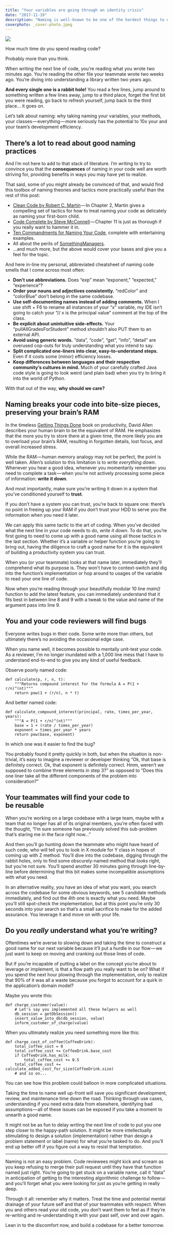 ```yaml
---
title: "Your variables are going through an identity crisis"
date: "2017-11-19"
description: "Naming is well-known to be one of the hardest things to do well in computer science. What can we do to do better? Why should we care? "
coverphoto: _cover-photo.jpeg
---
```


![](_cover-photo.jpeg)

How much time do you spend reading code?

Probably more than you think.

When writing the next line of code, you’re reading what you wrote two minutes ago. You’re reading the other file your teammate wrote two weeks ago. You’re diving into understanding a library written two years ago.

**And every single one is a rabbit hole!** You read a few lines, jump around to something written a few lines away, jump to a third place, forget the first bit you were reading, go back to refresh yourself, jump back to the third place… it goes on.

Let’s talk about naming: why taking naming your variables, your methods, your classes — everything — more seriously has the potential to 10x your and your team’s development efficiency.

## There’s a lot to read about good naming practices

And I’m not here to add to that stack of literature. I’m writing to try to convince you that the **consequences** of naming in your code well are worth striving for, providing benefits in ways you may have yet to realize.

That said, some of you might already be convinced of that, and would find this toolbox of naming theories and tactics more practically useful than the rest of this post:

*   [Clean Code by Robert C. Martin](https://smile.amazon.com/Clean-Code-Handbook-Software-Craftsmanship/dp/0132350882) — In Chapter 2, Martin gives a compelling set of tactics for how to treat naming your code as delicately as naming your first-born child.
*   [Code Complete by Steve McConnell](https://smile.amazon.com/Code-Complete-Practical-Handbook-Construction/dp/0735619670) — Chapter 11 is just as thorough if you really want to hammer it in.
*   [Ten Commandments for Naming Your Code](https://www.exceptionnotfound.net/ten-commandments-for-naming-your-code/), complete with entertaining examples.
*   All about the perils of [SomethingManagers](https://blog.codinghorror.com/i-shall-call-it-somethingmanager/).
*   …and much more, but the above would cover your bases and give you a feel for the topic.

And here in-line my personal, abbreviated cheatsheet of naming code smells that I come across most often:

*   **Don’t use abbreviations.** Does “exp” mean “exponent,” “expected,” “experience”?
*   **Order your nouns and adjectives consistently.** “redColor” and “colorBlue” don’t belong in the same codebase.
*   **Use self-documenting names instead of adding comments.** When I use shift + F6 to rename all instances of your “x” variable, my IDE isn’t going to catch your “// x is the principal value” comment at the top of the class.
*   **Be explicit about unintuitive side-effects.** Your “pullAllGradesForStudent” method shouldn’t also PUT them to an external API.
*   **Avoid using generic words.** “data”, “code”, “get”, “info”, “detail” are overused cop-outs for truly understanding what you intend to say.
*   **Split complicated one-liners into clear, easy-to-understand steps.** Even if it costs some (minor) efficiency losses.
*   **Keep differences between languages and their respective community’s cultures in mind.** Much of your carefully crafted Java code style is going to look weird (and plain bad) when you try to bring it into the world of Python.

With that out of the way, **why should we care?**

## Naming breaks your code into bite-size pieces, preserving your brain’s RAM

In the timeless [Getting Things Done](https://smile.amazon.com/Getting-Things-Done-Stress-Free-Productivity/dp/0143126563/) book on productivity, David Allen describes your human brain to be the equivalent of RAM. He emphasizes that the more you try to store there at a given time, the more likely you are to overload your brain’s RAM, resulting in forgotten details, lost focus, and overall increased stress.

While the RAM — human memory analogy may not be perfect, the point is well taken. Allen’s solution to this limitation is to _write everything down_. Whenever you hear a good idea, whenever you momentarily remember you need to complete a task — when you’re not actively processing some piece of information: **write it down**.

And most importantly, make sure you’re writing it down in a system that you’ve conditioned yourself to **trust**.

If you don’t have a system you can trust, you’re back to square one: there’s no point in freeing up your RAM if you don’t trust your HDD to serve you the information when you need it later.

We can apply this same tactic to the art of coding. When you’ve decided what the next line in your code needs to do, _write it down_. To do that, you’re first going to need to come up with a good name using all those tactics in the last section. Whether it’s a variable or helper function you’re going to bring out, having the diligence to craft a good name for it is the equivalent of building a productivity system you can trust.

When you (or your teammate) looks at that name later, immediately they’ll comprehend what its purpose is. They won’t have to context-switch and dig into the function’s implementation or hop around to usages of the variable to read your one line of code.

Now when you’re reading through your beautifully modular 10 line _main()_ function to add the latest feature, you can immediately understand that it fits best in between line 8 and 9 with a tweak to the value and name of the argument pass into line 9.

## You and your code reviewers will find bugs

Everyone writes bugs in their code. Some write more than others, but ultimately there’s no avoiding the occasional edge case.

When you name well, it becomes possible to mentally unit-test your code. As a reviewer, I’m no longer inundated with a 1,000 line mess that I have to understand end-to-end to give you any kind of useful feedback.

Observe poorly named code:

```python{numberLines: true}
def calculate(p, r, n, t):
    """Returns compound interest for the formula A = P(1 + r/n)^(nt)"""
    return pow(1 + (r/n), n * t)
```

And better named code:

```python{numberLines: true}
def calculate_compound_interest(principal, rate, times_per_year, years):
    """A = P(1 + r/n)^(nt)"""
    base = 1 + (rate / times_per_year)
    exponent = times_per_year * years
    return pow(base, exponent)
```

In which one was it easier to find the bug?

You probably found it pretty quickly in both, but when the situation is non-trivial, it’s easy to imagine a reviewer or developer thinking “Ok, that base is definitely correct. Ok, that exponent is definitely correct. Hmm, weren’t we supposed to combine three elements in step 3?” as opposed to “Does this one liner take all the different components of the problem into consideration?”

## Your teammates will find your code to be reusable

When you’re working on a large codebase with a large team, maybe with a team that no longer has all of its original members, you’re often faced with the thought, “I’m sure someone has previously solved this sub-problem that’s staring me in the face right now…”

And then you’ll go hunting down the teammate who might have heard of such code, who will tell you to look in X module for Y class in hopes of coming up with Z method. You’ll dive into the codebase, digging through the rabbit holes, only to find some obscurely-named method that *looks* right, but you’re not sure. You’ll spend another 30 minutes going through line-by-line before determining that this bit makes some incompatible assumptions with what you need.

In an alternative reality, you have an idea of what you want, you search across the codebase for some obvious keywords, see 5 candidate methods immediately, and find out the 4th one is exactly what you need. Maybe you’ll still spot-check the implementation, but at this point you’re only 30 seconds into your search so that’s a small sacrifice to make for the added assurance. You leverage it and move on with your life.

## Do you *really* understand what you’re writing?

Oftentimes we’re averse to slowing down and taking the time to construct a good name for our next variable because it’ll put a hurdle in our flow — we just want to keep on moving and cranking out those lines of code.

But if you’re incapable of putting a label on the concept you’re about to leverage or implement, is that a flow path you really want to be on? What if you spend the next hour plowing through the implementation, only to realize that 90% of it was all a waste because you forgot to account for a quirk in the application’s domain model?

Maybe you wrote this:

```python{numberLines: true}
def charge_customer(value):
    # Let's say you implemented all these helpers as well
    db_session = getDbSession()
    insert_value_into_db(db_session, value)
    inform_customer_of_charge(value)
```

When you ultimately realize you need something more like this:

```python{numberLines: true}
def charge_cost_of_coffee(CoffeeDrink):
    total_coffee_cost = 0
    total_coffee_cost += CoffeeDrink.base_cost
    if CoffeeDrink.has_milk:
        total_coffee_cost += 0.5
    total_coffee_cost += calculate_added_cost_for_size(CoffeeDrink.size)
    # and so on...
```

You can see how this problem could balloon in more complicated situations.

Taking the time to name well up-front will save you significant development, review, and maintenance time down the road. Thinking through use cases, understanding if you need extra data from elsewhere, identifying bad assumptions — all of these issues can be exposed if you take a moment to unearth a good name.

It might not be as fun to delay writing the next line of code to put you one step closer to the happy-path solution. It might be more intellectually stimulating to design a solution (implementation) rather than design a problem statement or label (name) for what you’re tasked to do. And you’ll end up better off if you figure out a way to resist that temptation.

* * *

Naming is not an easy problem. Code reviewees might kick and scream as you keep refusing to merge their pull request until they have that function named just right. You’re going to get stuck on a variable name, call it “data” in anticipation of getting to the interesting algorithmic challenge to follow — and you’ll forget what you were looking for just as you’re getting in really deep.

Through it all: remember why it matters. Treat the time and potential mental drainage of your future self and that of your teammates with respect. When you and others read your old code, you don’t want them to feel as if they’re re-writing and re-understanding it with your past self, over and over again.

Lean in to the discomfort now, and build a codebase for a better tomorrow.
